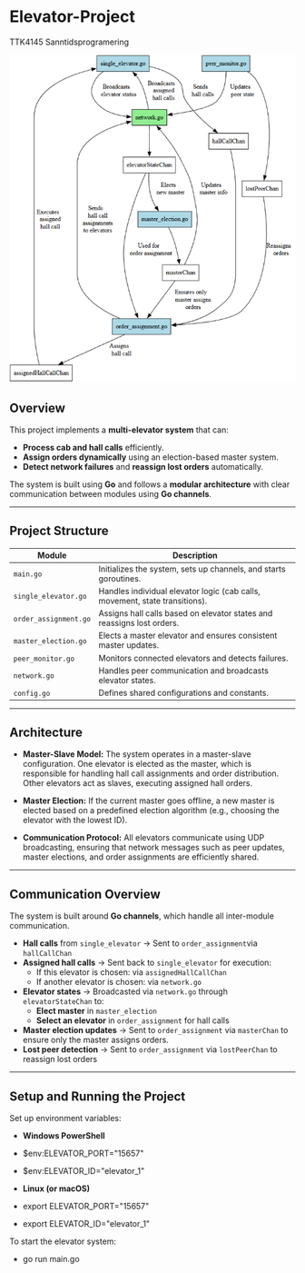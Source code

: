 # Elevator-Project
TTK4145 Sanntidsprogramering

![alt text](Overview.png)

## **Overview**
This project implements a **multi-elevator system** that can:
- **Process cab and hall calls** efficiently.
- **Assign orders dynamically** using an election-based master system.
- **Detect network failures** and **reassign lost orders** automatically.

The system is built using **Go** and follows a **modular architecture** with clear communication between modules using **Go channels**.

---

## **Project Structure**
| **Module**           | **Description** |
|----------------------|----------------|
| `main.go`            | Initializes the system, sets up channels, and starts goroutines. |
| `single_elevator.go` | Handles individual elevator logic (cab calls, movement, state transitions). |
| `order_assignment.go` | Assigns hall calls based on elevator states and reassigns lost orders. |
| `master_election.go` | Elects a master elevator and ensures consistent master updates. |
| `peer_monitor.go`    | Monitors connected elevators and detects failures. |
| `network.go`         | Handles peer communication and broadcasts elevator states. |
| `config.go`          | Defines shared configurations and constants. |

---

## **Architecture**

- **Master-Slave Model:**
The system operates in a master-slave configuration. One elevator is elected as the master, which is responsible for handling hall call assignments and order distribution. Other elevators act as slaves, executing assigned hall orders.

- **Master Election:**
If the current master goes offline, a new master is elected based on a predefined election algorithm (e.g., choosing the elevator with the lowest ID).

- **Communication Protocol:**
All elevators communicate using UDP broadcasting, ensuring that network messages such as peer updates, master elections, and order assignments are efficiently shared.

---

## **Communication Overview**
The system is built around **Go channels**, which handle all inter-module communication.

- **Hall calls** from `single_elevator` → Sent to `order_assignment`via `hallCallChan`
- **Assigned hall calls** → Sent back to `single_elevator` for execution: 
	- If this elevator is chosen: via `assignedHallCallChan`
	- If another elevator is chosen: via `network.go`
- **Elevator states** → Broadcasted via `network.go` through `elevatorStateChan` to:
	- **Elect master** in `master_election`
	- **Select an elevator** in `order_assignment` for hall calls
- **Master election updates** → Sent to `order_assignment` via `masterChan` to ensure only the master assigns orders.
- **Lost peer detection** -> Sent to `order_assignment` via `lostPeerChan` to reassign lost orders

---

## **Setup and Running the Project**

Set up environment variables:

- **Windows PowerShell**
- $env:ELEVATOR_PORT="15657"
- $env:ELEVATOR_ID="elevator_1"

- **Linux (or macOS)**
- export ELEVATOR_PORT="15657"
- export ELEVATOR_ID="elevator_1"

To start the elevator system:
- go run main.go

